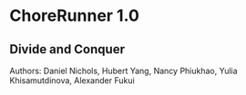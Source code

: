 # ChoreRunner 1.0

## Divide and Conquer

Authors: Daniel Nichols, Hubert Yang, Nancy Phiukhao, Yulia Khisamutdinova, Alexander Fukui